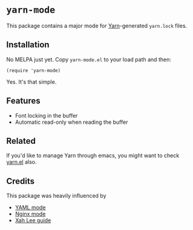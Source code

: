 # `yarn-mode`

This package contains a major mode
for [Yarn](https://yarnpkg.com/)-generated `yarn.lock` files.

## Installation

No MELPA just yet. Copy `yarn-mode.el` to your load path and then:

``` emacs-lisp
(require 'yarn-mode)
```
Yes. It's that simple.

## Features

* Font locking in the buffer
* Automatic read-only when reading the buffer

## Related

If you'd like to manage Yarn through emacs, you might want to
check [yarn.el](https://github.com/jmfirth/yarn.el) also.

## Credits

This package was heavily influenced by

* [YAML mode](https://github.com/yoshiki/yaml-mode)
* [Nginx mode](https://github.com/ajc/nginx-mode)
* [Xah Lee guide](http://ergoemacs.org/emacs/elisp_syntax_coloring.html)
